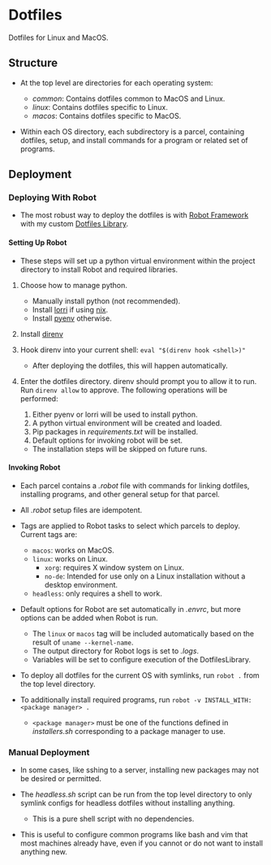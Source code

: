 # Dotfiles

Dotfiles for Linux and MacOS.

## Structure

- At the top level are directories for each operating system:
    - *common*: Contains dotfiles common to MacOS and Linux.
    - *linux*: Contains dotfiles specific to Linux.
    - *macos*: Contains dotfiles specific to MacOS.

- Within each OS directory, each subdirectory is a parcel, containing dotfiles, setup, and install commands for a program or related set of programs.

## Deployment

### Deploying With Robot

- The most robust way to deploy the dotfiles is with [Robot Framework](https://robotframework.org) with my custom [Dotfiles Library](https://github.com/errose28/DotfilesLibrary).

#### Setting Up Robot

- These steps will set up a python virtual environment within the project directory to install Robot and required libraries.

1. Choose how to manage python.
    - Manually install python (not recommended).
    - Install [lorri](https://github.com/target/lorri) if using [nix](https://nixos.org/manual/nix/stable/).
    - Install [pyenv](https://github.com/pyenv/pyenv) otherwise.

2. Install [direnv](https://direnv.net/)

3. Hook direnv into your current shell: `eval "$(direnv hook <shell>)"`
    - After deploying the dotfiles, this will happen automatically.

4. Enter the dotfiles directory. direnv should prompt you to allow it to run. Run `direnv allow` to approve. The following operations will be performed:
    1. Either pyenv or lorri will be used to install python.
    2. A python virtual environment will be created and loaded.
    3. Pip packages in *requirements.txt* will be installed.
    4. Default options for invoking robot will be set.

    - The installation steps will be skipped on future runs.

#### Invoking Robot

- Each parcel contains a *.robot* file with commands for linking dotfiles, installing programs, and other general setup for that parcel.

- All *.robot* setup files are idempotent.

- Tags are applied to Robot tasks to select which parcels to deploy. Current tags are:
    - `macos`: works on MacOS.
    - `linux`: works on Linux.
        - `xorg`: requires X window system on Linux.
        - `no-de`: Intended for use only on a Linux installation without a desktop environment.
    - `headless`: only requires a shell to work.

- Default options for Robot are set automatically in *.envrc*, but more options can be added when Robot is run.
    - The `linux` or `macos` tag will be included automatically based on the result of `uname --kernel-name`.
    - The output directory for Robot logs is set to *.logs*.
    - Variables will be set to configure execution of the DotfilesLibrary.

- To deploy all dotfiles for the current OS with symlinks, run `robot .` from the top level directory.

- To additionally install required programs, run `robot -v INSTALL_WITH:<package manager> .`
    - `<package manager>` must be one of the functions defined in *installers.sh* corresponding to a package manager to use.

### Manual Deployment

- In some cases, like sshing to a server, installing new packages may not be desired or permitted.

- The *headless.sh* script can be run from the top level directory to only symlink configs for headless dotfiles without installing anything.
    - This is a pure shell script with no dependencies.

- This is useful to configure common programs like bash and vim that most machines already have, even if you cannot or do not want to install anything new.
